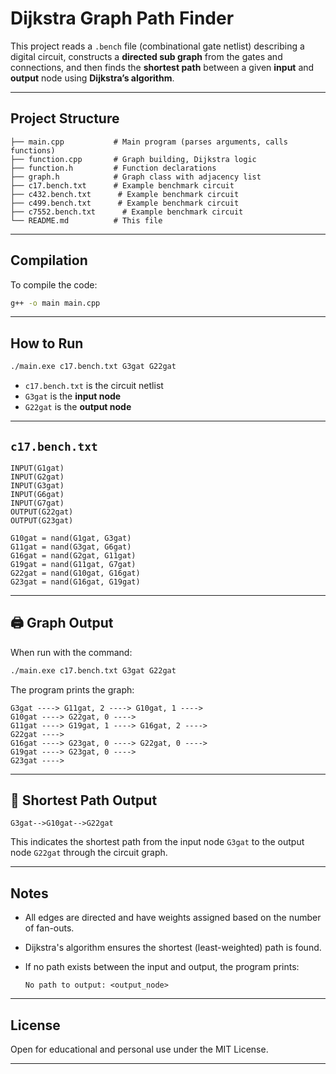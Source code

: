 # Dijkstra Graph Path Finder

This project reads a `.bench` file (combinational gate netlist) describing a digital circuit, constructs a **directed sub graph** from the gates and connections, and then finds the **shortest path** between a given **input** and **output** node using **Dijkstra’s algorithm**.

---

## Project Structure

```
├── main.cpp           # Main program (parses arguments, calls functions)
├── function.cpp       # Graph building, Dijkstra logic
├── function.h         # Function declarations
├── graph.h            # Graph class with adjacency list
├── c17.bench.txt      # Example benchmark circuit
├── c432.bench.txt      # Example benchmark circuit
├── c499.bench.txt      # Example benchmark circuit
├── c7552.bench.txt      # Example benchmark circuit
└── README.md          # This file
```

---

## Compilation

To compile the code:

```bash
g++ -o main main.cpp
```

---

## How to Run

```bash
./main.exe c17.bench.txt G3gat G22gat
```

* `c17.bench.txt` is the circuit netlist
* `G3gat` is the **input node**
* `G22gat` is the **output node**

---

## `c17.bench.txt`

```
INPUT(G1gat)
INPUT(G2gat)
INPUT(G3gat)
INPUT(G6gat)
INPUT(G7gat)
OUTPUT(G22gat)
OUTPUT(G23gat)

G10gat = nand(G1gat, G3gat)
G11gat = nand(G3gat, G6gat)
G16gat = nand(G2gat, G11gat)
G19gat = nand(G11gat, G7gat)
G22gat = nand(G10gat, G16gat)
G23gat = nand(G16gat, G19gat)
```

---

## 🖨️ Graph Output

When run with the command:

```bash
./main.exe c17.bench.txt G3gat G22gat
```

The program prints the graph:

```
G3gat ----> G11gat, 2 ----> G10gat, 1 ---->
G10gat ----> G22gat, 0 ---->
G11gat ----> G19gat, 1 ----> G16gat, 2 ---->
G22gat ---->
G16gat ----> G23gat, 0 ----> G22gat, 0 ---->
G19gat ----> G23gat, 0 ---->
G23gat ---->
```

---

## 🧭 Shortest Path Output

```
G3gat-->G10gat-->G22gat
```

This indicates the shortest path from the input node `G3gat` to the output node `G22gat` through the circuit graph.

---

## Notes

* All edges are directed and have weights assigned based on the number of fan-outs.
* Dijkstra's algorithm ensures the shortest (least-weighted) path is found.
* If no path exists between the input and output, the program prints:

  ```
  No path to output: <output_node>
  ```

---

## License

Open for educational and personal use under the MIT License.

---

